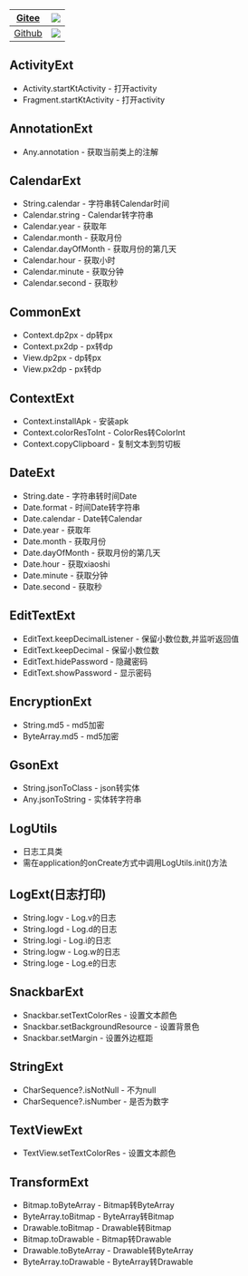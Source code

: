 |  [Gitee](https://gitee.com/catchpig/kmvvm)  |[![](https://jitpack.io/v/com.gitee.catchpig/kmvvm.svg)](https://jitpack.io/#com.gitee.catchpig/kmvvm)|
|:-------------------------------------------:|:---------------------------------------------------------------------------------------------------:|
| [Github](https://github.com/catchpig/kmvvm) |[![](https://jitpack.io/v/catchpig/kmvvm.svg)](https://jitpack.io/#catchpig/kmvvm)|

## ActivityExt

+ Activity.startKtActivity -  打开activity
+ Fragment.startKtActivity - 打开activity

## AnnotationExt

+ Any.annotation - 获取当前类上的注解

## CalendarExt

+ String.calendar - 字符串转Calendar时间
+ Calendar.string - Calendar转字符串
+ Calendar.year - 获取年
+ Calendar.month - 获取月份
+ Calendar.dayOfMonth - 获取月份的第几天
+ Calendar.hour - 获取小时
+ Calendar.minute - 获取分钟
+ Calendar.second - 获取秒

## CommonExt

+ Context.dp2px - dp转px
+ Context.px2dp - px转dp
+ View.dp2px - dp转px
+ View.px2dp - px转dp

## ContextExt

+ Context.installApk - 安装apk
+ Context.colorResToInt - ColorRes转ColorInt
+ Context.copyClipboard - 复制文本到剪切板

## DateExt

+ String.date - 字符串转时间Date
+ Date.format - 时间Date转字符串
+ Date.calendar - Date转Calendar
+ Date.year - 获取年
+ Date.month - 获取月份
+ Date.dayOfMonth - 获取月份的第几天
+ Date.hour - 获取xiaoshi
+ Date.minute - 获取分钟
+ Date.second - 获取秒

## EditTextExt

+ EditText.keepDecimalListener - 保留小数位数,并监听返回值
+ EditText.keepDecimal - 保留小数位数
+ EditText.hidePassword - 隐藏密码
+ EditText.showPassword - 显示密码

## EncryptionExt

+ String.md5 - md5加密
+ ByteArray.md5 - md5加密

## GsonExt

+ String.jsonToClass - json转实体
+ Any.jsonToString - 实体转字符串

## LogUtils

+ 日志工具类
+ 需在application的onCreate方式中调用LogUtils.init()方法

## LogExt(日志打印)

+ String.logv - Log.v的日志
+ String.logd - Log.d的日志
+ String.logi - Log.i的日志
+ String.logw - Log.w的日志
+ String.loge - Log.e的日志

## SnackbarExt

+ Snackbar.setTextColorRes - 设置文本颜色
+ Snackbar.setBackgroundResource - 设置背景色
+ Snackbar.setMargin - 设置外边框距

## StringExt

+ CharSequence?.isNotNull - 不为null
+ CharSequence?.isNumber - 是否为数字

## TextViewExt

+ TextView.setTextColorRes - 设置文本颜色

## TransformExt

+ Bitmap.toByteArray - Bitmap转ByteArray
+ ByteArray.toBitmap - ByteArray转Bitmap
+ Drawable.toBitmap - Drawable转Bitmap
+ Bitmap.toDrawable - Bitmap转Drawable
+ Drawable.toByteArray - Drawable转ByteArray
+ ByteArray.toDrawable - ByteArray转Drawable
